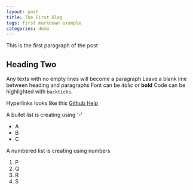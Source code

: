 ```yaml
---
layout: post
title: The First Blog
tags: first markdown example
categories: demo
---
```


This is the first paragraph of the post

## Heading Two

Any texts with no empty lines will become a paragraph
Leave a blank line between heading and paragraphs
Font can be *italic* or **bold**
Code can be highlighted with `backticks`. 

Hyperlinks looks like this [Github Help](https://support.github.com/)

A bullet list is creating using '-'
- A
- B
- C

A numbered list is creating using numbers
1. P
2. Q
3. R
4. S
